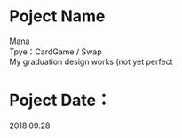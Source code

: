 # Poject Name
Mana  
Tpye：CardGame / Swap  
My graduation design works (not yet perfect  
# Poject Date：
2018.09.28
